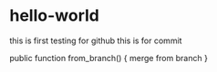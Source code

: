# hello-world
this is first testing for github
this is for commit

public function from_branch()
{
	merge from branch
}
